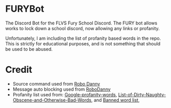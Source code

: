 # FURYBot
The Discord Bot for the FLVS Fury School Discord. The FURY bot allows works to lock down a school discord, now allowing any links or profanity.

Unfortunately, I am including the list of profanity based words in the repo. This is strictly for educational purposes, and is not something that should be used to be abused.


# Credit
- Source command used from [Robo Danny](https://github.com/Rapptz/RoboDanny/)
- Message auto blocking used from [RoboDanny](https://github.com/Rapptz/RoboDanny/)
- Profanity list used from: [Google-profanity-words](https://github.com/RobertJGabriel/Google-profanity-words), [List-of-Dirty-Naughty-Obscene-and-Otherwise-Bad-Words](https://github.com/LDNOOBW/List-of-Dirty-Naughty-Obscene-and-Otherwise-Bad-Words), and [Banned word list](http://www.bannedwordlist.com/), 
